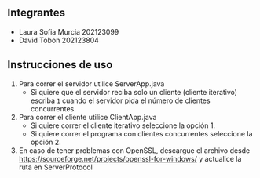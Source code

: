 ## Integrantes
- Laura Sofia Murcia 202123099
- David Tobon 202123804

## Instrucciones de uso
1. Para correr el servidor utilice ServerApp.java
    * Si quiere que el servidor reciba solo un cliente (cliente iterativo) escriba `1` cuando el servidor pida el número de clientes concurrentes.
2. Para correr el cliente utilice ClientApp.java
    * Si quiere correr el cliente iterativo seleccione la opción 1.
    * Si quiere correr el programa con clientes concurrentes seleccione la opción 2.
3. En caso de tener problemas con OpenSSL, descargue el archivo desde https://sourceforge.net/projects/openssl-for-windows/ y actualice la ruta en ServerProtocol
